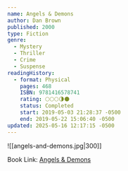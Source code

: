 ```yaml
---
name: Angels & Demons
author: Dan Brown
published: 2000
type: Fiction
genre:
  - Mystery
  - Thriller
  - Crime
  - Suspense
readingHistory:
  - format: Physical
    pages: 468
    ISBN: 9781416578741
    rating: 🌕🌕🌕🌗🌑
    status: Completed
    start: 2019-05-03 21:28:37 -0500
    end: 2019-05-22 15:06:40 -0500
updated: 2025-05-16 12:17:15 -0500
---
```


![[angels-and-demons.jpg|300]]

Book Link: [Angels & Demons](https://www.goodreads.com/book/show/960.Angels_Demons)
